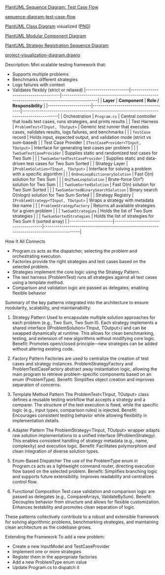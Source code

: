 ﻿[PlantUML Sequence Diagram: Test Case Flow](//www.plantuml.com/plantuml/dpng/VP91Rzim38Nl-XKy9jW2x5mWGuTktGhiK2p3xgpC9iHaIH2fjkwldrpNgfMi4U0B-Rs7HzANefWqzyx8N_OH4_PW7OfyKKrybvLkRF0xVYRuj43aW5ruPB-7UtH2YuvZJpf4Wf3q40nc3JxtTvICAO2ovOXUuJQ5VS6RsauJAks7QxGQqj3qVfFe5Ggzr_k1oPF8__nQ-0ywxh1u6BFTmerdvL9vHkNWuVQ0Gh3T6lEQ3pQVZsF11NmdVIqooMfjZebDKSq65_2JHI7SWrH9Ox-ShDhFnT6z0cVTjL1WHydBOD-UoEQZcLm84Qv30a9x09ct0-KrUUesY_rLeaB18-kR0Zw03Nt4HEcy-5VsOq5MEe-pDY-ADacDRc1wZStY0iLo5zm3hTZ7hEkAerL-A4G5QwSgDoVXGjPYKicEJbtUorF_eN51qoPMazr7eAT8LgchwHRqQOX4ajqKWdndnc-ytYxtFQRXxNPrnStjlx94XmF8X9lBei-z-mS0)

[sequence-diagram-test-case-flow](https://github.com/abhimanyu-builds/Leetcode/blob/main/Leetcode/Documentation/sequence-diagram-test-case-flow.png)

[PlantUML Class Diagram](//www.plantuml.com/plantuml/dpng/hLJ1RjGm4BtxA-RMNPLAd5UeAhGKLgA0kf4u80xJP7PZaTYHPz9IKF-ToSOfIPskG28dP-RDpBFViyzOC4XRLuQ_MzTWm1ho2fbVYmHxqmgjS-yszYV1on64IopydNKxs6B5DCfKrf7SDmG-IEcDEO9p7mZMJYXiCISsDYur-3ducuhgZQzQiTuPvuKWs5qfuBTf-fgQG4nEECczojQkQUK5P9zQqSMfkQ2jKc6Gaa1HjxIm7M89DIcnmf0he9jdvWX9GA7T_PHGcfuZ57CfeIy16mO4ZfJXpahPiS421UVvPCHoZapQ_DOM5AQ4Pl9nmI2QWLnJ35iV065dRyb1qxCSJJk2WJ9q31jjiZS0FDaGsBhHtzdDmYy3-ft0Hwnf1In1hH53ww4CkqslKbKV9XocS8vSiZk_QRKa21L3uIoXc9kKlR4Em_s6CEJbFnV_LO5ke5C2tcDmn3mzm2up753ln1LSjYwFaNDVDnZ6iMEuRbrNnGk9-l8AFbYMfNcOEc0ymsIa554eEdolE_sWl1LLOsI8YVYNc8iFbdXUzJuz27mCxqZwSua0BLmiLTIthgqfe9Ocm5wqP-4FPZfviFIpaoCWTafkmEpumpMz1QzyGTNKSFih_CVSRNr3GQMmJhv-Yy4Cmuva7ukZCx_P-rz73JT1-wS-_e_DZ-32SeEIb-FRkmjOFnxV5LgtMCQ-wgzuselkhLuzdht-HCpWmKrhXRHGfv2ADaR6tlsUHij-UtsW34GQwabUKzNVwj8sR0Q69oUduwvfF75Z2fdQvW34cFcMSzDCsdg0fXuQWtj4scqA63eyPTGbqoTczWKyW4mVlSFumvWpSaLRLxy1) visualized ([PNG](https://github.com/abhimanyu-builds/Leetcode/blob/main/Leetcode/Documentation/class-diagram.png))

[PlantUML Modular Component Diagram](//www.plantuml.com/plantuml/dpng/ZP11QiCm44NtEiMGVQvGGaEpwgAWq4tnOYeFhh6aCQCngIYzUuc9g08oP2dq__l3EoH5qILuawOnpYWOm76OEL9KgzaJ23d5E7WoPaOtuK2mEx8Gd0G3NLYc7VmOW8ytuK4mTB3VFwslJq_1gg3Ia4_eb2Ltcy4p9JrYeeU2dVcjhYaRy8gPf5pJtB-XpXUsIx0iIdr9T0-sdiU8aYsXkA-wsuOszjWlEd8idJPoU_E_NpkuMe6hlrf2qsrJGacaU-hBDxbrR8jwGzKU6j_lwCSUbMMb7oZsI_1_)

[PlantUML Strategy Registration Sequence Diagram](//www.plantuml.com/plantuml/dpng/dP9DJiD038NtSmelow8NG0ggG1GXiQW85p2farXCnf77GmcdPwB-A0r5gjZ5Vdv--fnPHKErr7c7oIIaxftKnGyEFIfs45lSoev30pNwI1F5So0RUW9HQyMvt3MkkCTWi55fyinPhpH5esPOOsMYmqNjbHgEzeVeN57a8YkfXqsBaQ0ed3jamV9k7W6ty1pO63r_q-B6pUNic0Tdo_wJTF6sap9rPSQZxN7kdqlkEQ0E9Q5MxMJLtBUyoF0WeMRjq5Z2_WRagHghQw_mH7PeCiKphcjvrcHL2_6q16fH6F_-jH0lMGIf9oj-9sVZ4MEye2KDq_aH_V6BgdI6VeaysqlndxJ8RpNPYN4U8Scox5OKjgdpFm00)

[project-visualization-diagram.drawio](https://github.com/abhimanyu-builds/Leetcode/blob/main/Leetcode/Documentation/project-visualization-diagram.png)

Description: 
Mini scalable testing framework that:
- Supports multiple problems
- Benchmarks different strategies
- Logs failures with context
- Validates flexibly (strict or relaxed)
|----------------------|--------------------------------------|--------------------------------------------------------------------------------------------|
| **Layer**            | **Component**                        | **Role / Responsibility**                                                                  |
|----------------------|--------------------------------------|--------------------------------------------------------------------------------------------|
| Orchestration        | `Program.cs`                         | Central controller that loads test cases, runs strategies, and prints results              |
| Test Harness         | `ProblemTest<TInput, TOutput>`       | Generic test runner that executes cases, validates results, logs failures, and benchmarks  |
|                      | `TestCase` record                    | Holds input, expected output, and validation mode (strict vs sum-based)                    |
| Test Case Provider   | `ITestCaseProvider<TInput, TOutput>` | Interface for generating test cases per problem                                            |
|                      | `TwoSumTestCaseProvider`             | Supplies static and randomized test cases for Two Sum                                      |
|                      | `TwoSumSortedTestCaseProvider`       | Supplies static and data-driven test cases for Two Sum Sorted                              |
| Strategy Layer       | `IProblemSolution<TInput, TOutput>`  | Interface for solving a problem with a specific algorithm                                  |
|                      | `OnOneLoopDictionarySolution`        | Fast O(n) solution for Two Sum                                                             |
|                      | `On2TwoLoopSolution`                 | Brute-force O(n²) solution for Two Sum                                                     |
|                      | `TwoSumSortedSolution`		      | Fast O(n) solution for Two Sum Sorted                                                      |
|                      | `TwoSumSortedBinarySearchSolution`   | Binary search O(nlogn) solution for Two Sum Sorted                                         |
| Strategy Registry    | `IProblemStrategy<TInput, TOutput>`  | Wraps a strategy with metadata like name                                                   |
|                      | `ProblemStrategyFactory`             | Returns all available strategies for a given problem                                       |
|                      | `TwoSumStrategies`                   | Holds the list of Two Sum strategies                                                       |
|                      | `TwoSumSortedStrategies`             | Holds the list of strategies for Two Sum II (sorted array)                                 |
|----------------------|--------------------------------------|--------------------------------------------------------------------------------------------|

How It All Connects
- Program.cs acts as the dispatcher, selecting the problem and orchestrating execution.
- Factories provide the right strategies and test cases based on the selected problem.
- Strategies implement the core logic using the Strategy Pattern.
- The test harness (ProblemTest) runs all strategies against all test cases using a template method.
- Comparison and validation logic are passed as delegates, enabling flexible behavior

Summary of the key patterns integrated into the architecture to ensure modularity, scalability, and maintainability:
1. Strategy Pattern
Used to encapsulate multiple solution approaches for each problem (e.g., Two Sum, Two Sum II). Each strategy implements a shared interface (IProblemSolution<TInput, TOutput>) and can be swapped dynamically at runtime. 
This allows for clean benchmarking, testing, and extension of new algorithms without modifying core logic.
Benefit: Promotes open/closed principle—new strategies can be added without altering existing code.

2. Factory Pattern
Factories are used to centralize the creation of test cases and strategy instances. ProblemStrategyFactory and ProblemTestCaseFactory abstract away instantiation logic, allowing the main program to retrieve problem-specific components based on an enum (ProblemType).
Benefit: Simplifies object creation and improves separation of concerns.

3. Template Method Pattern
The ProblemTest<TInput, TOutput> class defines a reusable testing workflow that accepts a strategy and a comparer. 
The structure of the test execution is fixed, while the specific logic (e.g., input types, comparison rules) is injected.
Benefit: Encourages consistent testing behavior while allowing flexibility in implementation details.

4. Adapter Pattern
The ProblemStrategy<TInput, TOutput> wrapper adapts raw solution implementations to a unified interface (IProblemStrategy). 
This enables consistent handling of strategy metadata (e.g., name, complexity) and execution logic.
Benefit: Facilitates polymorphism and clean integration of diverse solution types.

5. Enum-Based Dispatcher
The use of the ProblemType enum in Program.cs acts as a lightweight command router, directing execution flow based on the selected problem.
Benefit: Simplifies branching logic and supports future extensibility. Improves readability and centralizes control flow. 

6. Functional Composition
Test case validation and comparison logic are passed as delegates (e.g., CompareArrays, ValidateBySum). 
Benefit: Decouples behavior from structure and allows for flexible customization. Enhances testability and promotes clean separation of logic.

These patterns collectively contribute to a robust and extensible framework for solving algorithmic problems, benchmarking strategies, and maintaining clean architecture as the codebase grows.

Extending the Framework
To add a new problem:
- Create a new InputModel and TestCaseProvider
- Implement one or more strategies
- Register them in the appropriate factories
- Add a new ProblemType enum value
- Update Program.cs to dispatch it




